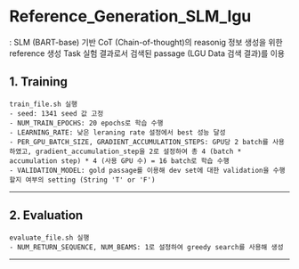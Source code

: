# Reference_Generation_SLM_lgu
: SLM (BART-base) 기반 CoT (Chain-of-thought)의 reasonig 정보 생성을 위한 reference 생성 Task 실험 결과로서 검색된 passage (LGU Data 검색 결과)를 이용

## 1. Training 
    train_file.sh 실행 
    - seed: 1341 seed 값 고정 
    - NUM_TRAIN_EPOCHS: 20 epochs로 학습 수행
    - LEARNING_RATE: 낮은 leraning rate 설정에서 best 성능 달성
    - PER_GPU_BATCH_SIZE, GRADIENT_ACCUMULATION_STEPS: GPU당 2 batch를 사용하였고, gradient_accumulation_step을 2로 설정하여 총 4 (batch * accumulation step) * 4 (사용 GPU 수) = 16 batch로 학습 수행
    - VALIDATION_MODEL: gold passage를 이용해 dev set에 대한 validation을 수행할지 여부의 setting (String 'T' or 'F')
***

## 2. Evaluation
    evaluate_file.sh 실행
    - NUM_RETURN_SEQUENCE, NUM_BEAMS: 1로 설정하여 greedy search를 사용해 생성

***

